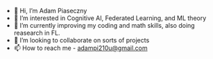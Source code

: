 - 👋 Hi, I’m Adam Piaseczny
- 👀 I’m interested in Cognitive AI, Federated Learning, and ML theory
- 🌱 I’m currently improving my coding and math skills, also doing reasearch in FL.
- 💞️ I’m looking to collaborate on sorts of projects
- 📫 How to reach me - adampi210u@gmail.com

<!---
Adampi210/Adampi210 is a ✨ special ✨ repository because its `README.md` (this file) appears on your GitHub profile.
You can click the Preview link to take a look at your changes.
--->
